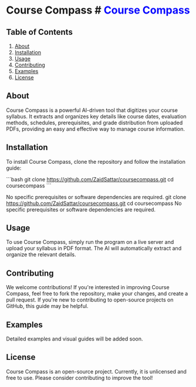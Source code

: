 # Course Compass # <span style="color:blue">Course Compass</span>


## Table of Contents
1. [About](#about)
2. [Installation](#installation)
3. [Usage](#usage)
4. [Contributing](#contributing)
5. [Examples](#examples)
6. [License](#license)

## About
Course Compass is a powerful AI-driven tool that digitizes your course syllabus. It extracts and organizes key details like course dates, evaluation methods, schedules, prerequisites, and grade distribution from uploaded PDFs, providing an easy and effective way to manage course information.

## Installation
To install Course Compass, clone the repository and follow the installation guide:

\`\`\`bash
git clone https://github.com/ZaidSattar/coursecompass.git
cd coursecompass
\`\`\`

No specific prerequisites or software dependencies are required.
git clone https://github.com/ZaidSattar/coursecompass.git
cd coursecompass
No specific prerequisites or software dependencies are required.

## Usage
To use Course Compass, simply run the program on a live server and upload your syllabus in PDF format. The AI will automatically extract and organize the relevant details.

## Contributing
We welcome contributions! If you're interested in improving Course Compass, feel free to fork the repository, make your changes, and create a pull request. If you're new to contributing to open-source projects on GitHub, this guide may be helpful.

## Examples
Detailed examples and visual guides will be added soon.

## License
Course Compass is an open-source project. Currently, it is unlicensed and free to use. Please consider contributing to improve the tool!
